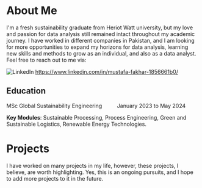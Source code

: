 
# About Me
I'm a fresh sustainability graduate from Heriot Watt university, but my love and passion for data analysis still remained intact throughout my academic journey. I have worked in different companies in Pakistan, and I am looking for more opportunities to expand my horizons for data analysis, learning new skills and methods to grow as an individual, and also as a data analyst. Feel free to reach out to me via:

![LinkedIn](https://img.shields.io/badge/LinkedIn-Connect-blue?style=flat&logo=linkedin) https://www.linkedin.com/in/mustafa-fakhar-1856661b0/ 

## Education
MSc Global Sustainability Engineering&nbsp;&nbsp;&nbsp;&nbsp;&nbsp;&nbsp;&nbsp;&nbsp;&nbsp; January 2023 to May 2024

**Key Modules**: Sustainable Processing, Process Engineering, Green and Sustainable Logistics, Renewable Energy Technologies. 

# Projects
I have worked on many projects in my life, however, these projects, I believe, are worth highlighting. Yes, this is an ongoing pursuits, and I hope to add more projects to it in the future. 


